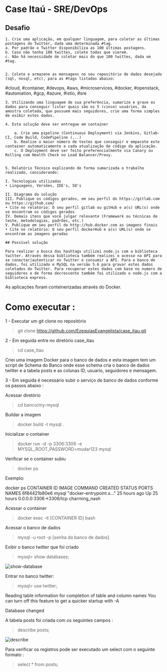 # Case Itaú - SRE/DevOps

## Desafio

    1. Crie uma aplicação, em qualquer linguagem, para coletar as últimas postagens do Twitter, dada uma determinada #tag.
    a. Por padrão o Twitter disponibiliza as 100 últimas postagens. 
    b. Caso não tenha 100 twittes, colete todas que vierem.
    c. Não há necessidade de coletar mais do que 100 twittes, dada um #tag.


    2. Colete e armazene as mensagens no seu repositório de dados desejado (sql, nosql, etc), para as #tags listadas abaixo:
#cloud, #container, #devops, #aws, #microservices, #docker, #openstack, #automation, #gcp, #azure, #istio, #sre

    3. Utilizando uma linguagem de sua preferência, sumarize e grave os dados para conseguir listar quais são os 5 (cinco) usuários, da amostra coletada, que possuem mais seguidores, crie uma forma simples de exibir estes dados.

    4. Esta solução deve ser entregue em container

        a. Crie uma pipeline (Continuous Deployment) via Jenkins, Gitlab-CI, Code Build, CodePipeline (...) 
        b. Realize o maior número de testes que conseguir e empacote este container automaticamente a cada atualização de código da aplicação. 
        c. O Deployment deve ser feito preferencialmente via Canary ou Rolling com Health Check no Load Balancer/Proxy.


    5. Relatório Técnico explicando de forma sumarizada o trabalho realizado, considerando:

    I. Tecnologias utilizadas 
    • Linguagens, Versões, IDE's, SO's

    II. Diagrama da solução
    III. Publique os códigos gerados, em seu perfil do https://gitlab.com ou https://github.com/
    • Cite no relatório: O seu perfil gitlab ou gitHub e a(s) URL(s) onde se encontram os códigos gerados
    IV. Demais itens que você julgar relevante (Framework ou técnicas de teste, metodologias, padrões, etc.) 
    V. Publique em seu perfil do http://hub.docker.com as imagens finais
    • Cite no relatório: O seu perfil dockerHub e a(s) URL(s) onde se encontram as imagens geradas
    
    ## Possível solução
    
    Para realizar a busca das hashtags utilizei node.js com a biblioteca twitter. Através dessa biblioteca também realizei o acesso na API para se conectar|autenticar no Twitter e consumir a API. Para o banco de dados, foi utilizado o MySQL na versão 5.6 para gravar estes dados coletados do Twitter. Para recuperar estes dados com base no numero de seguidores e de forma decrescente também foi utilizado o node.js com a biblioteca express. 
As aplicações foram conteinerizadas através do Docker. 

# Como executar :

1 - Executar um git clone no repositório

> git clone https://github.com/EzequiasEvangelista/case_itau.git

2 - Em seguida entre no diretório case_itau 

> cd case_itau

Criei uma imagem Docker para o banco de dados e esta imagem tem um script de Schema do Banco onde esse schema cria o banco de dados twitter e a tabela posts e as colunas ID, usuario, seguidores e mensagem.

3 - Em seguida é necessário subir o serviço de banco de dados conforme os passos abaixo :

Acessar diretório 
> cd banco/my-mysql

Buildar a imagem
> docker build -t mysql .

Inicializar o container 
> docker run -d -p 3306:3306 -e MYSQL_ROOT_PASSWORD=mudar123 mysql

Verificar se o container subiu
> docker ps

Exemplo:

docker ps
CONTAINER ID        IMAGE               COMMAND                  CREATED             STATUS              PORTS                    NAMES
6f84421b80e6        mysql               "docker-entrypoint.s…"   25 hours ago        Up 25 hours         0.0.0.0:3306->3306/tcp   charming_nash


Acessar o container
> docker exec -it [CONTAINER ID] bash

Acessar o banco de dados
> mysql -u root -p [senha do banco de dados]

Exibir o banco twitter que foi criado

> mysql> show databases;

![show-database](https://user-images.githubusercontent.com/14968618/75635003-6cdead00-5bf1-11ea-9c9c-0edfabb10f4f.png)

Entrar no banco twitter:

> mysql> use twitter;

Reading table information for completion of table and column names
You can turn off this feature to get a quicker startup with -A

Database changed

A tabela posts foi criada com os seguintes campos : 

> describe posts;

![describe](https://user-images.githubusercontent.com/14968618/75635091-158d0c80-5bf2-11ea-91db-cd37034a69f3.png)



Para verificar os registros pode ser executado um select com o seguinte formato :

> select * from posts; 




    
    
    

